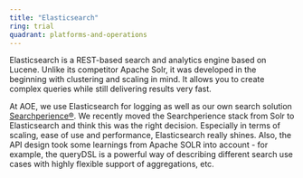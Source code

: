 ```yaml
---
title: "Elasticsearch"
ring: trial
quadrant: platforms-and-operations
---
```


Elasticsearch is a REST-based search and analytics engine based on Lucene.
Unlike its competitor Apache Solr, it was developed in the beginning with clustering and scaling in mind.
It allows you to create complex queries while still delivering results very fast.

At AOE, we use Elasticsearch for logging as well as our own search solution [Searchperience®](http://www.searchperience.com/).
We recently moved the Searchperience stack from Solr to Elasticsearch and think this was the right decision.
Especially in terms of scaling, ease of use and performance, Elasticsearch really shines.
Also, the API design took some learnings from Apache SOLR into account - for example, the queryDSL is a powerful way of describing different search use cases with highly flexible support of aggregations, etc.
